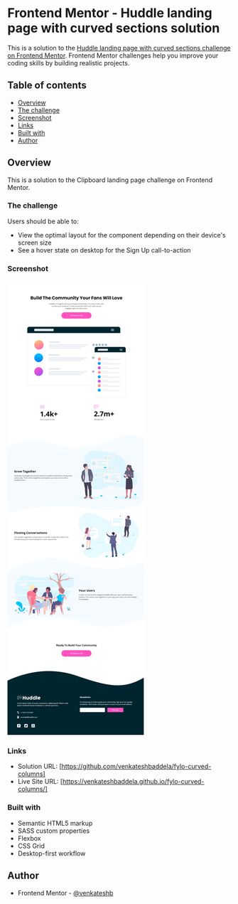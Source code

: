 # Frontend Mentor - Huddle landing page with curved sections solution

This is a solution to the [Huddle landing page with curved sections challenge on Frontend Mentor](https://www.frontendmentor.io/challenges/huddle-landing-page-with-curved-sections-5ca5ecd01e82137ec91a50f2). Frontend Mentor challenges help you improve your coding skills by building realistic projects.

## Table of contents

- [Overview](#overview)
- [The challenge](#the-challenge)
- [Screenshot](#screenshot)
- [Links](#links)
- [Built with](#built-with)
- [Author](#author)

## Overview

This is a solution to the Clipboard landing page challenge on Frontend Mentor.

### The challenge

Users should be able to:

- View the optimal layout for the component depending on their device's screen size
- See a hover state on desktop for the Sign Up call-to-action

### Screenshot

![](screenshot/screenshot.png)

### Links

- Solution URL: [https://github.com/venkateshbaddela/fylo-curved-columns]
- Live Site URL: [https://venkateshbaddela.github.io/fylo-curved-columns/]

### Built with

- Semantic HTML5 markup
- SASS custom properties
- Flexbox
- CSS Grid
- Desktop-first workflow

## Author

- Frontend Mentor - [@venkateshb](https://www.frontendmentor.io/profile/venkateshbaddela)

